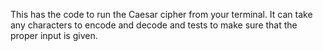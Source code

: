 This has the code to run the Caesar cipher from your terminal. It can take any characters to encode and decode and tests to make sure that the proper input is given.
